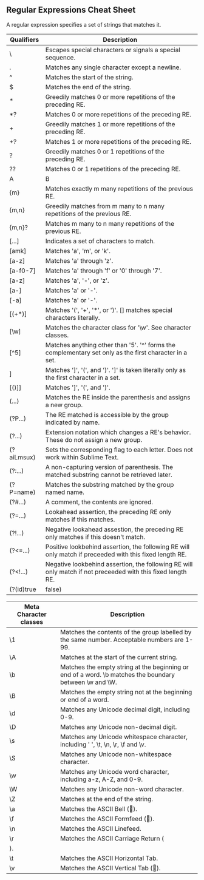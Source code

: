 ## Regular Expressions Cheat Sheet
A regular expression specifies a set of strings that matches it.

| Qualifiers | Description |
---------------------|-------------|
| \ | Escapes special characters or signals a special sequence. |
| . 	| Matches any single character except a newline. |
| ^ 	| Matches the start of the string. |
| $ 	| Matches the end of the string. |
| * 	| Greedily matches 0 or more repetitions of the preceding RE. |
| *? 	| Matches 0 or more repetitions of the preceding RE. |
| + 	| Greedily matches 1 or more repetitions of the preceding RE. |
| +? 	| Matches 1 or more repetitions of the preceding RE. |
| ? 	| Greedily matches 0 or 1 repetitions of the preceding RE. |
| ?? 	| Matches 0 or 1 repetitions of the preceding RE. |
| A|B 	| Matches A, if A is unmatched then matches B, where A and B are arbitrary REs. |
| {m} 	| Matches exactly m many repetitions of the previous RE. |
| {m,n} 	| Greedily matches from m many to n many repetitions of the previous RE. |
| {m,n}? 	| Matches m many to n many repetitions of the previous RE. |
| [...] 	| Indicates a set of characters to match. |
| [amk] 	| Matches 'a', 'm', or 'k'. |
| [a-z] 	| Matches 'a' through 'z'. |
| [a-f0-7] 	| Matches 'a' through 'f' or '0' through '7'. |
| [a\-z] 	| Matches 'a', '-', or 'z'. |
| [a-] 	| Matches 'a' or '-'. |
| [-a] 	| Matches 'a' or '-'. |
| [(+*)] 	| Matches '(', '+', '*', or ')'. [] matches special characters literally. |
| [\w] 	| Matches the character class for '\w'. See character classes. |
| [^5] 	| Matches anything other than '5'. '^' forms the complementary set only as the first character in a set. |
| []()] 	| Matches ']', '(', and ')'. ']' is taken literally only as the first character in a set. |
| [()\]] 	| Matches ']', '(', and ')'. |
| (...) 	| Matches the RE inside the parenthesis and assigns a new group. |
| (?P<name>...) 	| The RE matched is accessible by the group indicated by name. |
| (?...) 	| Extension notation which changes a RE's behavior. These do not assign a new group. |
| (?aiLmsux) 	| Sets the corresponding flag to each letter. Does not work within Sublime Text. |
| (?:...) 	| A non-capturing version of parenthesis. The matched substring cannot be retrieved later. |
| (?P=name) 	| Matches the substring matched by the group named name. |
| (?#...) 	| A comment, the contents are ignored. |
| (?=...) 	| Lookahead assertion, the preceding RE only matches if this matches. |
| (?!...) 	| Negative lookahead assestion, the preceding RE only matches if this doesn't match. |
| (?<=...) 	| Positive lookbehind assertion, the following RE will only match if preceeded with this fixed length RE. |
| (?<!...) 	| Negative lookbehind assertion, the following RE will only match if not preceeded with this fixed length RE. |
| (?(id)true|false) 	| If group id exists then uses the true RE, else use the false RE. |


| Meta Character classes | Description |
|------------------------|-------------|
| \1 	| Matches the contents of the group labelled by the same number. Acceptable numbers are 1-99. |
| \A 	| Matches at the start of the current string. |
| \b 	| Matches the empty string at the beginning or end of a word. \b matches the boundary between \w and \W. |
| \B 	| Matches the empty string not at the beginning or end of a word. |
| \d 	| Matches any Unicode decimal digit, including 0-9. |
| \D 	| Matches any Unicode non-decimal digit. |
| \s 	| Matches any Unicode whitespace character, including ' ', \t, \n, \r, \f and \v. |
| \S 	| Matches any Unicode non-whitespace character. |
| \w 	| Matches any Unicode word character, including a-z, A-Z, and 0-9. |
| \W 	| Matches any Unicode non-word character. |
| \Z 	| Matches at the end of the string. |
| \a 	| Matches the ASCII Bell (). |
| \f 	| Matches the ASCII Formfeed (). |
| \n 	| Matches the ASCII Linefeed. |
| \r 	| Matches the ASCII Carriage Return ( |
| ). 	| |
| \t 	| Matches the ASCII Horizontal Tab. |
| \v 	| Matches the ASCII Vertical Tab (). |
